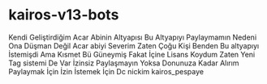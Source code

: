 # kairos-v13-bots
Kendi Geliştirdiğim Acar Abinin Altyapısı Bu Altyapıyı Paylaymamın Nedeni Ona Düşman Değil Acar abiyi Severim Zaten Çoğu Kişi Benden Bu altyapıyı İstemişdi Ama Kısmet Bü Güneymiş Fakat İçine Lisans Koydum Zaten Yeni Tag sistemi De Var İzinsiz Paylaşmayın Yoksa Donunuza Kadar Alırım Paylaymak İçin İzin İstemek İçin Dc nickim kairos_pespaye
